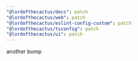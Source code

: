 ```yaml
---
"@lordofthecactus/docs": patch
"@lordofthecactus/web": patch
"@lordofthecactus/eslint-config-custom": patch
"@lordofthecactus/tsconfig": patch
"@lordofthecactus/ui": patch
---
```


another bump
